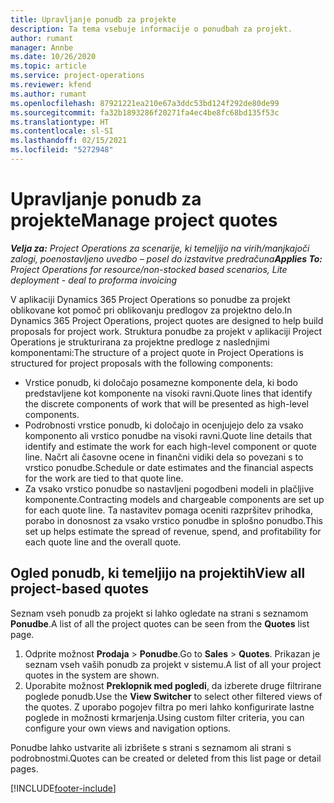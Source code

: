 ```yaml
---
title: Upravljanje ponudb za projekte
description: Ta tema vsebuje informacije o ponudbah za projekt.
author: rumant
manager: Annbe
ms.date: 10/26/2020
ms.topic: article
ms.service: project-operations
ms.reviewer: kfend
ms.author: rumant
ms.openlocfilehash: 87921221ea210e67a3ddc53bd124f292de80de99
ms.sourcegitcommit: fa32b1893286f20271fa4ec4be8fc68bd135f53c
ms.translationtype: HT
ms.contentlocale: sl-SI
ms.lasthandoff: 02/15/2021
ms.locfileid: "5272948"
---
```

# <a name="manage-project-quotes"></a><span data-ttu-id="aa5e1-103">Upravljanje ponudb za projekte</span><span class="sxs-lookup"><span data-stu-id="aa5e1-103">Manage project quotes</span></span>

<span data-ttu-id="aa5e1-104">_**Velja za:** Project Operations za scenarije, ki temeljijo na virih/manjkajoči zalogi, poenostavljeno uvedbo – posel do izstavitve predračuna_</span><span class="sxs-lookup"><span data-stu-id="aa5e1-104">_**Applies To:** Project Operations for resource/non-stocked based scenarios, Lite deployment - deal to proforma invoicing_</span></span>

<span data-ttu-id="aa5e1-105">V aplikaciji Dynamics 365 Project Operations so ponudbe za projekt oblikovane kot pomoč pri oblikovanju predlogov za projektno delo.</span><span class="sxs-lookup"><span data-stu-id="aa5e1-105">In Dynamics 365 Project Operations, project quotes are designed to help build proposals for project work.</span></span> <span data-ttu-id="aa5e1-106">Struktura ponudbe za projekt v aplikaciji Project Operations je strukturirana za projektne predloge z naslednjimi komponentami:</span><span class="sxs-lookup"><span data-stu-id="aa5e1-106">The structure of a project quote in Project Operations is structured for project proposals with the following components:</span></span>

  - <span data-ttu-id="aa5e1-107">Vrstice ponudb, ki določajo posamezne komponente dela, ki bodo predstavljene kot komponente na visoki ravni.</span><span class="sxs-lookup"><span data-stu-id="aa5e1-107">Quote lines that identify the discrete components of work that will be presented as high-level components.</span></span>
  - <span data-ttu-id="aa5e1-108">Podrobnosti vrstice ponudb, ki določajo in ocenjujejo delo za vsako komponento ali vrstico ponudbe na visoki ravni.</span><span class="sxs-lookup"><span data-stu-id="aa5e1-108">Quote line details that identify and estimate the work for each high-level component or quote line.</span></span> <span data-ttu-id="aa5e1-109">Načrt ali časovne ocene in finančni vidiki dela so povezani s to vrstico ponudbe.</span><span class="sxs-lookup"><span data-stu-id="aa5e1-109">Schedule or date estimates and the financial aspects for the work are tied to that quote line.</span></span>
  - <span data-ttu-id="aa5e1-110">Za vsako vrstico ponudbe so nastavljeni pogodbeni modeli in plačljive komponente.</span><span class="sxs-lookup"><span data-stu-id="aa5e1-110">Contracting models and chargeable components are set up for each quote line.</span></span> <span data-ttu-id="aa5e1-111">Ta nastavitev pomaga oceniti razpršitev prihodka, porabo in donosnost za vsako vrstico ponudbe in splošno ponudbo.</span><span class="sxs-lookup"><span data-stu-id="aa5e1-111">This set up helps estimate the spread of revenue, spend, and profitability for each quote line and the overall quote.</span></span>

## <a name="view-all-project-based-quotes"></a><span data-ttu-id="aa5e1-112">Ogled ponudb, ki temeljijo na projektih</span><span class="sxs-lookup"><span data-stu-id="aa5e1-112">View all project-based quotes</span></span>

<span data-ttu-id="aa5e1-113">Seznam vseh ponudb za projekt si lahko ogledate na strani s seznamom **Ponudbe**.</span><span class="sxs-lookup"><span data-stu-id="aa5e1-113">A list of all the project quotes can be seen from the **Quotes** list page.</span></span> 

1. <span data-ttu-id="aa5e1-114">Odprite možnost **Prodaja** > **Ponudbe**.</span><span class="sxs-lookup"><span data-stu-id="aa5e1-114">Go to **Sales** > **Quotes**.</span></span> <span data-ttu-id="aa5e1-115">Prikazan je seznam vseh vaših ponudb za projekt v sistemu.</span><span class="sxs-lookup"><span data-stu-id="aa5e1-115">A list of all your project quotes in the system are shown.</span></span> 
2. <span data-ttu-id="aa5e1-116">Uporabite možnost **Preklopnik med pogledi**, da izberete druge filtrirane poglede ponudb.</span><span class="sxs-lookup"><span data-stu-id="aa5e1-116">Use the **View Switcher** to select other filtered views of the quotes.</span></span> <span data-ttu-id="aa5e1-117">Z uporabo pogojev filtra po meri lahko konfigurirate lastne poglede in možnosti krmarjenja.</span><span class="sxs-lookup"><span data-stu-id="aa5e1-117">Using custom filter criteria, you can configure your own views and navigation options.</span></span>

<span data-ttu-id="aa5e1-118">Ponudbe lahko ustvarite ali izbrišete s strani s seznamom ali strani s podrobnostmi.</span><span class="sxs-lookup"><span data-stu-id="aa5e1-118">Quotes can be created or deleted from this list page or detail pages.</span></span>


[!INCLUDE[footer-include](../../includes/footer-banner.md)]